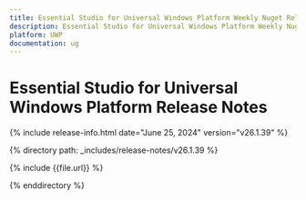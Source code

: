 ```yaml
---
title: Essential Studio for Universal Windows Platform Weekly Nuget Release Release Notes  
description: Essential Studio for Universal Windows Platform Weekly Nuget Release Release Notes  
platform: UWP
documentation: ug
---
```


# Essential Studio for Universal Windows Platform  Release Notes  

{% include release-info.html date="June 25, 2024"  version="v26.1.39" %} 

{% directory path: _includes/release-notes/v26.1.39 %}

{% include {{file.url}} %}

{% enddirectory %}
